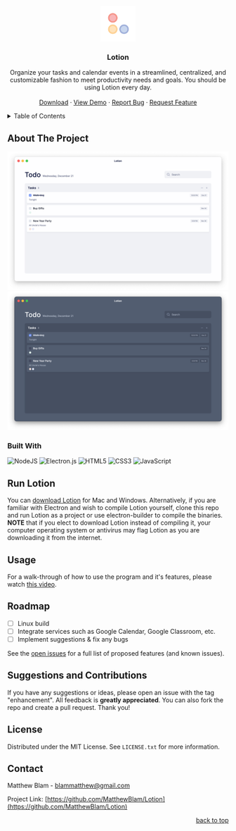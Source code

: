 <a name="readme-top"></a>



<!-- PROJECT LOGO -->
<br />
<div align="center">
  <a href="https://github.com/MatthewBlam/Lotion">
    <img src="logo/Lotion.png" alt="Logo" width="80" height="80">
  </a>

<h3 align="center">Lotion</h3>

  <p align="center">
    Organize your tasks and calendar events in a streamlined, centralized, and customizable fashion to meet productivity needs and goals. You should be using Lotion every day.
    <br />
    <br />
    <a href="https://github.com/MatthewBlam/Lotion/releases">Download</a>
    ·
    <a href="https://www.youtube.com/watch?v=cqKX93PYYq4">View Demo</a>
    ·
    <a href="https://github.com/MatthewBlam/Lotion/issues">Report Bug</a>
    ·
    <a href="https://github.com/MatthewBlam/Lotion/issues">Request Feature</a>
  </p>
</div>



<!-- TABLE OF CONTENTS -->
<details>
  <summary>Table of Contents</summary>
  <ol>
    <li><a href="#about-the-project">About The Project</a></li>
    <li><a href="#run-lotion">Run Lotion</a></li>
    <li><a href="#usage">Usage</a></li>
    <li><a href="#roadmap">Roadmap</a></li>
    <li><a href="#suggestions-and-contributions">Suggestions and Contributions</a></li>
    <li><a href="#license">License</a></li>
    <li><a href="#contact">Contact</a></li>
  </ol>
</details>



<!-- ABOUT THE PROJECT -->
## About The Project

[![Lotion Screen Shot][product-screenshot]](https://github.com/MatthewBlam/Lotion)
[![Lotion Screen Shot (Dark)][product-screenshot-dark]](https://github.com/MatthewBlam/Lotion)

### Built With

![NodeJS](https://img.shields.io/badge/node.js-6DA55F?style=for-the-badge&logo=node.js&logoColor=white)
![Electron.js](https://img.shields.io/badge/Electron-191970?style=for-the-badge&logo=Electron&logoColor=white)
![HTML5](https://img.shields.io/badge/html5-%23E34F26.svg?style=for-the-badge&logo=html5&logoColor=white)
![CSS3](https://img.shields.io/badge/css3-%231572B6.svg?style=for-the-badge&logo=css3&logoColor=white)
![JavaScript](https://img.shields.io/badge/javascript-%23323330.svg?style=for-the-badge&logo=javascript&logoColor=%23F7DF1E)



<!-- GETTING STARTED -->
## Run Lotion

You can <a href="https://github.com/MatthewBlam/Lotion/releases">download Lotion</a> for Mac and Windows. Alternatively, if you are familiar with Electron and wish to compile Lotion yourself, clone this repo and run Lotion as a project or use electron-builder to compile the binaries. **NOTE** that if you elect to download Lotion instead of compiling it, your computer operating system or antivirus may flag Lotion as you are downloading it from the internet.



<!-- USAGE EXAMPLES -->
## Usage

For a walk-through of how to use the program and it's features, please watch <a href="https://www.youtube.com/watch?v=cqKX93PYYq4">this video</a>.



<!-- ROADMAP -->
## Roadmap

- [ ] Linux build
- [ ] Integrate services such as Google Calendar, Google Classroom, etc.
- [ ] Implement suggestions & fix any bugs

See the [open issues](https://github.com/MatthewBlam/Lotion/issues) for a full list of proposed features (and known issues).



<!-- CONTRIBUTING -->
## Suggestions and Contributions

If you have any suggestions or ideas, please open an issue with the tag "enhancement". All feedback is **greatly appreciated**. You can also fork the repo and create a pull request. Thank you!



<!-- LICENSE -->
## License

Distributed under the MIT License. See `LICENSE.txt` for more information.



<!-- CONTACT -->
## Contact

Matthew Blam - blammatthew@gmail.com

Project Link: [https://github.com/MatthewBlam/Lotion](https://github.com/MatthewBlam/Lotion)

<p align="right"><a href="#readme-top">back to top</a></p>




<!-- MARKDOWN LINKS & IMAGES -->
<!-- https://www.markdownguide.org/basic-syntax/#reference-style-links -->
[product-screenshot]: images/Lotion%20Screenshot.png
[product-screenshot-dark]: images/Lotion%20Screenshot%20Dark.png
[logo]: logo/Lotion.png
